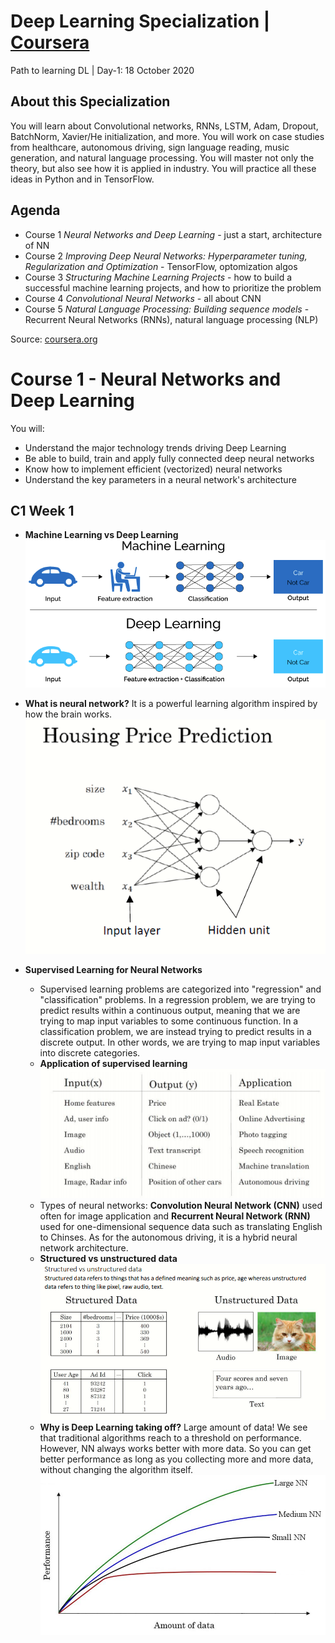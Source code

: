 # Deep Learning Specialization | [Coursera](https://www.coursera.org/specializations/deep-learning)
Path to learning DL | Day-1: 18 October 2020

## About this Specialization
You will learn about Convolutional networks, RNNs, LSTM, Adam, Dropout, BatchNorm, Xavier/He initialization, and more. You will work on case studies from healthcare, autonomous driving, sign language reading, music generation, and natural language processing. You will master not only the theory, but also see how it is applied in industry. You will practice all these ideas in Python and in TensorFlow. 

## Agenda
- Course 1 *Neural Networks and Deep Learning* - just a start, architecture of NN
- Course 2 *Improving Deep Neural Networks: Hyperparameter tuning, Regularization and Optimization* - TensorFlow, optomization algos
- Course 3 *Structuring Machine Learning Projects* - how to build a successful machine learning projects, and how to prioritize the problem
- Course 4 *Convolutional Neural Networks* - all about CNN
- Course 5 *Natural Language Processing: Building sequence models* - Recurrent Neural Networks (RNNs), natural language processing (NLP)

Source: [coursera.org](https://www.coursera.org/specializations/deep-learning)

# Course 1 - Neural Networks and Deep Learning
You will: 
- Understand the major technology trends driving Deep Learning
- Be able to build, train and apply fully connected deep neural networks 
- Know how to implement efficient (vectorized) neural networks 
- Understand the key parameters in a neural network's architecture 

## C1 Week 1
- **Machine Learning vs Deep Learning**
![MLvsDL](media/MLvsDL.png)

- **What is neural network?** It is a powerful learning algorithm inspired by how the brain works.
![](media/what-is-neural-networks.png)

- **Supervised Learning for Neural Networks**   
  - Supervised learning problems are categorized into "regression" and "classification" problems. In a regression problem, we are trying to predict results within a continuous output, meaning that we are trying to map input variables to some continuous function. In a classification problem, we are instead trying to predict results in a discrete output. In other words, we are trying to map input variables into discrete categories.  
  - **Application of supervised learning**
  ![](media/applications-of-supervised-learning.png)
  - Types of neural networks: **Convolution Neural Network (CNN)** used often for image application and **Recurrent Neural Network (RNN)** used for one-dimensional sequence data such as translating English to Chinses. As for the autonomous driving, it is a hybrid neural network architecture.
  - **Structured vs unstructured data**
  ![](media/structured-and-unstructured-data.png)
  - **Why is Deep Learning taking off?** Large amount of data! We see that traditional algorithms reach to a threshold on performance. However, NN always works better with more data. So you can get better performance as long as you collecting more and more data, without changing the algorithm itself.
  ![](media/dl-taking-off.jpeg)


  